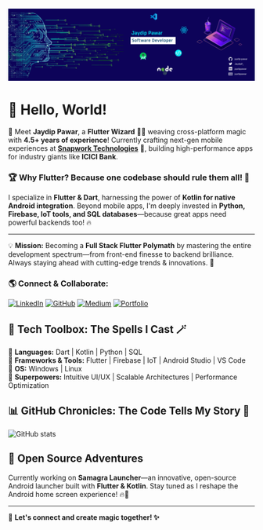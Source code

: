 [![Header](https://github.com/jaydip-pawar/jaydip-pawar/blob/main/readme_header.png "Header")](https://jaydip-pawar.web.app/)

# 👋 Hello, World!

🚀 Meet **Jaydip Pawar**, a **Flutter Wizard** 🧙‍♂️ weaving cross-platform magic with **4.5+ years of experience**! Currently crafting next-gen mobile experiences at **[Snapwork Technologies](https://www.linkedin.com/company/snapwork-technologies)** 💼, building high-performance apps for industry giants like **ICICI Bank**. 

### 🏆 Why Flutter? Because one codebase should rule them all! 💙
I specialize in **Flutter & Dart**, harnessing the power of **Kotlin for native Android integration**. Beyond mobile apps, I'm deeply invested in **Python, Firebase, IoT tools, and SQL databases**—because great apps need powerful backends too! 🔥

---
💡 **Mission:** Becoming a **Full Stack Flutter Polymath** by mastering the entire development spectrum—from front-end finesse to backend brilliance. Always staying ahead with cutting-edge trends & innovations. 🚀

### 🌎 Connect & Collaborate:
[![LinkedIn](https://img.shields.io/badge/LinkedIn-Jaydip_Pawar-blue?style=flat&logo=linkedin)](https://www.linkedin.com/in/jaydippawar/)
[![GitHub](https://img.shields.io/badge/GitHub-jaydip--pawar-black?style=flat&logo=github)](https://github.com/jaydip-pawar)
[![Medium](https://img.shields.io/badge/Medium-Blog-black?style=flat&logo=medium)](https://medium.com/@jaydippawar)
[![Portfolio](https://img.shields.io/badge/Website-Portfolio-green?style=flat&logo=google-chrome)](https://jaydip-pawar.web.app)

## 🔧 Tech Toolbox: The Spells I Cast 🪄
🔹 **Languages:** Dart | Kotlin | Python | SQL  
🔹 **Frameworks & Tools:** Flutter | Firebase | IoT | Android Studio | VS Code  
🔹 **OS:** Windows | Linux  
🔹 **Superpowers:** Intuitive UI/UX | Scalable Architectures | Performance Optimization  

## 📊 GitHub Chronicles: The Code Tells My Story 📖
![GitHub stats](https://github-readme-stats.vercel.app/api?username=jaydip-pawar&show_icons=true) 

## 🚀 Open Source Adventures
Currently working on **Samagra Launcher**—an innovative, open-source Android launcher built with **Flutter & Kotlin**. Stay tuned as I reshape the Android home screen experience! 🔥📱

---
💬 **Let's connect and create magic together! ✨**
